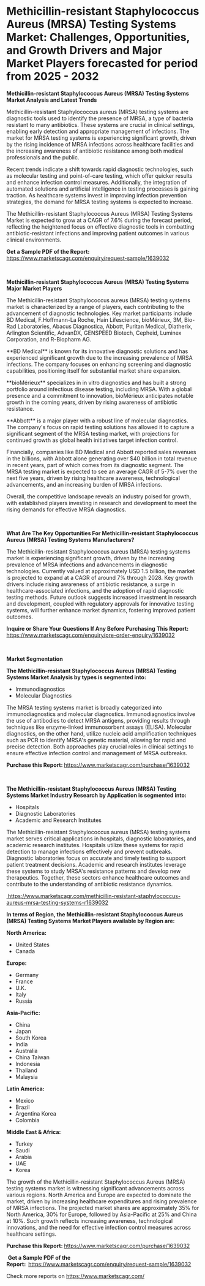 <p><h1>Methicillin-resistant Staphylococcus Aureus (MRSA) Testing Systems Market: Challenges, Opportunities, and Growth Drivers and Major Market Players forecasted for period from 2025 - 2032</h1></p><p><strong>Methicillin-resistant Staphylococcus Aureus (MRSA) Testing Systems Market Analysis and Latest Trends</strong></p>
<p><p>Methicillin-resistant Staphylococcus aureus (MRSA) testing systems are diagnostic tools used to identify the presence of MRSA, a type of bacteria resistant to many antibiotics. These systems are crucial in clinical settings, enabling early detection and appropriate management of infections. The market for MRSA testing systems is experiencing significant growth, driven by the rising incidence of MRSA infections across healthcare facilities and the increasing awareness of antibiotic resistance among both medical professionals and the public.</p><p>Recent trends indicate a shift towards rapid diagnostic technologies, such as molecular testing and point-of-care testing, which offer quicker results and enhance infection control measures. Additionally, the integration of automated solutions and artificial intelligence in testing processes is gaining traction. As healthcare systems invest in improving infection prevention strategies, the demand for MRSA testing systems is expected to increase.</p><p>The Methicillin-resistant Staphylococcus Aureus (MRSA) Testing Systems Market is expected to grow at a CAGR of 7.6% during the forecast period, reflecting the heightened focus on effective diagnostic tools in combatting antibiotic-resistant infections and improving patient outcomes in various clinical environments.</p></p>
<p><strong>Get a Sample PDF of the Report:&nbsp;</strong> <a href="https://www.marketscagr.com/enquiry/request-sample/1639032?utm_campaign=2882&utm_medium=2&utm_source=Github&utm_content=ia&utm_term=23032025&utm_id=methicillin-resistant-staphylococcus-aureus-mrsa-testing-systems">https://www.marketscagr.com/enquiry/request-sample/1639032</a></p>
<p>&nbsp;</p>
<p><strong>Methicillin-resistant Staphylococcus Aureus (MRSA) Testing Systems Major Market Players</strong></p>
<p><p>The Methicillin-resistant Staphylococcus aureus (MRSA) testing systems market is characterized by a range of players, each contributing to the advancement of diagnostic technologies. Key market participants include BD Medical, F.Hoffmann-La Roche, Hain Lifescience, bioMérieux, 3M, Bio-Rad Laboratories, Abacus Diagnostica, Abbott, Puritan Medical, Diatherix, Arlington Scientific, AdvanDX, GENSPEED Biotech, Cepheid, Luminex Corporation, and R-Biopharm AG.</p><p>**BD Medical** is known for its innovative diagnostic solutions and has experienced significant growth due to the increasing prevalence of MRSA infections. The company focuses on enhancing screening and diagnostic capabilities, positioning itself for substantial market share expansion.</p><p>**bioMérieux** specializes in in vitro diagnostics and has built a strong portfolio around infectious disease testing, including MRSA. With a global presence and a commitment to innovation, bioMérieux anticipates notable growth in the coming years, driven by rising awareness of antibiotic resistance.</p><p>**Abbott** is a major player with a robust line of molecular diagnostics. The company's focus on rapid testing solutions has allowed it to capture a significant segment of the MRSA testing market, with projections for continued growth as global health initiatives target infection control.</p><p>Financially, companies like BD Medical and Abbott reported sales revenues in the billions, with Abbott alone generating over $40 billion in total revenue in recent years, part of which comes from its diagnostic segment. The MRSA testing market is expected to see an average CAGR of 5-7% over the next five years, driven by rising healthcare awareness, technological advancements, and an increasing burden of MRSA infections. </p><p>Overall, the competitive landscape reveals an industry poised for growth, with established players investing in research and development to meet the rising demands for effective MRSA diagnostics.</p></p>
<p>&nbsp;</p>
<p><strong>What Are The Key Opportunities For Methicillin-resistant Staphylococcus Aureus (MRSA) Testing Systems Manufacturers?</strong></p>
<p><p>The Methicillin-resistant Staphylococcus aureus (MRSA) testing systems market is experiencing significant growth, driven by the increasing prevalence of MRSA infections and advancements in diagnostic technologies. Currently valued at approximately USD 1.5 billion, the market is projected to expand at a CAGR of around 7% through 2028. Key growth drivers include rising awareness of antibiotic resistance, a surge in healthcare-associated infections, and the adoption of rapid diagnostic testing methods. Future outlook suggests increased investment in research and development, coupled with regulatory approvals for innovative testing systems, will further enhance market dynamics, fostering improved patient outcomes.</p></p>
<p><strong>Inquire or Share Your Questions If Any Before Purchasing This Report:</strong> <a href="https://www.marketscagr.com/enquiry/pre-order-enquiry/1639032?utm_campaign=2882&utm_medium=2&utm_source=Github&utm_content=ia&utm_term=23032025&utm_id=methicillin-resistant-staphylococcus-aureus-mrsa-testing-systems">https://www.marketscagr.com/enquiry/pre-order-enquiry/1639032</a></p>
<p>&nbsp;</p>
<p><strong>Market Segmentation</strong></p>
<p><strong>The Methicillin-resistant Staphylococcus Aureus (MRSA) Testing Systems Market Analysis by types is segmented into:</strong></p>
<p><ul><li>Immunodiagnostics</li><li>Molecular Diagnostics</li></ul></p>
<p><p>The MRSA testing systems market is broadly categorized into immunodiagnostics and molecular diagnostics. Immunodiagnostics involve the use of antibodies to detect MRSA antigens, providing results through techniques like enzyme-linked immunosorbent assays (ELISA). Molecular diagnostics, on the other hand, utilize nucleic acid amplification techniques such as PCR to identify MRSA's genetic material, allowing for rapid and precise detection. Both approaches play crucial roles in clinical settings to ensure effective infection control and management of MRSA outbreaks.</p></p>
<p><strong>Purchase this Report:&nbsp;</strong><a href="https://www.marketscagr.com/purchase/1639032?utm_campaign=2882&utm_medium=2&utm_source=Github&utm_content=ia&utm_term=23032025&utm_id=methicillin-resistant-staphylococcus-aureus-mrsa-testing-systems">https://www.marketscagr.com/purchase/1639032</a></p>
<p>&nbsp;</p>
<p><strong>The Methicillin-resistant Staphylococcus Aureus (MRSA) Testing Systems Market Industry Research by Application is segmented into:</strong></p>
<p><ul><li>Hospitals</li><li>Diagnostic Laboratories</li><li>Academic and Research Institutes</li></ul></p>
<p><p>The Methicillin-resistant Staphylococcus aureus (MRSA) testing systems market serves critical applications in hospitals, diagnostic laboratories, and academic research institutes. Hospitals utilize these systems for rapid detection to manage infections effectively and prevent outbreaks. Diagnostic laboratories focus on accurate and timely testing to support patient treatment decisions. Academic and research institutes leverage these systems to study MRSA's resistance patterns and develop new therapeutics. Together, these sectors enhance healthcare outcomes and contribute to the understanding of antibiotic resistance dynamics.</p></p>
<p><a href="https://www.marketscagr.com/methicillin-resistant-staphylococcus-aureus-mrsa-testing-systems-r1639032?utm_campaign=2882&utm_medium=2&utm_source=Github&utm_content=ia&utm_term=23032025&utm_id=methicillin-resistant-staphylococcus-aureus-mrsa-testing-systems">&nbsp;https://www.marketscagr.com/methicillin-resistant-staphylococcus-aureus-mrsa-testing-systems-r1639032</a></p>
<p><strong>In terms of Region, the Methicillin-resistant Staphylococcus Aureus (MRSA) Testing Systems Market Players available by Region are:</strong></p>
<p>
    <p> <strong> North America: </strong>
        <ul>
            <li>United States</li>
            <li>Canada</li>
        </ul>
        </p> 
    <p> <strong> Europe: </strong>
        <ul>
            <li>Germany</li>
            <li>France</li>
            <li>U.K.</li>
            <li>Italy</li>
            <li>Russia</li>
        </ul>
        </p> 
    <p> <strong> Asia-Pacific: </strong>
        <ul>
            <li>China</li>
            <li>Japan</li>
            <li>South Korea</li>
            <li>India</li>
            <li>Australia</li>
            <li>China Taiwan</li>
            <li>Indonesia</li>
            <li>Thailand</li>
            <li>Malaysia</li>
        </ul>
        </p> 
    <p> <strong> Latin America: </strong>
        <ul>
            <li>Mexico</li>
            <li>Brazil</li>
            <li>Argentina Korea</li>
            <li>Colombia</li>
        </ul>
        </p> 
    <p> <strong> Middle East & Africa: </strong>
        <ul>
            <li>Turkey</li>
            <li>Saudi</li>
            <li>Arabia</li>
            <li>UAE</li>
            <li>Korea</li>
        </ul>
    </p>
    </p>
<p><p>The growth of the Methicillin-resistant Staphylococcus Aureus (MRSA) testing systems market is witnessing significant advancements across various regions. North America and Europe are expected to dominate the market, driven by increasing healthcare expenditures and rising prevalence of MRSA infections. The projected market shares are approximately 35% for North America, 30% for Europe, followed by Asia-Pacific at 25% and China at 10%. Such growth reflects increasing awareness, technological innovations, and the need for effective infection control measures across healthcare settings.</p></p>
<p><strong>Purchase this Report: </strong><a href="https://www.marketscagr.com/purchase/1639032?utm_campaign=2882&utm_medium=2&utm_source=Github&utm_content=ia&utm_term=23032025&utm_id=methicillin-resistant-staphylococcus-aureus-mrsa-testing-systems">https://www.marketscagr.com/purchase/1639032</a></p>
<p>&nbsp;<strong>Get a Sample PDF of the Report:&nbsp;&nbsp;</strong><a href="https://www.marketscagr.com/enquiry/request-sample/1639032?utm_campaign=2882&utm_medium=2&utm_source=Github&utm_content=ia&utm_term=23032025&utm_id=methicillin-resistant-staphylococcus-aureus-mrsa-testing-systems">https://www.marketscagr.com/enquiry/request-sample/1639032</a></p>
<p><strong></strong></p>
<p>Check more reports on <a href="https://www.marketscagr.com/?utm_campaign=2882&utm_medium=2&utm_source=Github&utm_content=ia&utm_term=23032025&utm_id=methicillin-resistant-staphylococcus-aureus-mrsa-testing-systems">https://www.marketscagr.com/</a></p>